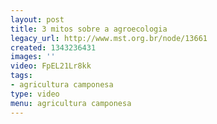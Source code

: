 ```yaml
---
layout: post
title: 3 mitos sobre a agroecologia
legacy_url: http://www.mst.org.br/node/13661
created: 1343236431
images: ''
video: FpEL21Lr8kk
tags:
- agricultura camponesa
type: video
menu: agricultura camponesa
---
```



 
